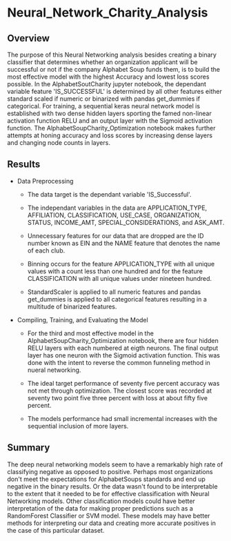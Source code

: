 # Neural_Network_Charity_Analysis


## Overview

The purpose of this Neural Networking analysis besides creating a binary classifier that determines whether an organization applicant will be successful or not if the company Alphabet Soup funds them, is to build the most effective model with the highest Accuracy and lowest loss scores possible. In the AlphabetSoutCharity jupyter notebook, the dependant variable feature 'IS_SUCCESSFUL' is determined by all other features either standard scaled if numeric or binarized with pandas get_dummies if categorical. For training, a sequential keras neural network model is established with two dense hidden layers sporting the famed non-linear activation function RELU and an output layer with the Sigmoid activation function. The AlphabetSoupCharity_Optimization notebook makes further attempts at honing accuracy and loss scores by increasing dense layers and changing node counts in layers. 

## Results

* Data Preprocessing

   * The data target is the dependant variable 'IS_Successful'.

   * The independant variables in the data are APPLICATION_TYPE, AFFILIATION, CLASSIFICATION, USE_CASE, ORGANIZATION, STATUS, INCOME_AMT, SPECIAL_CONSIDERATIONS, and ASK_AMT.

   * Unnecessary features for our data that are dropped are the ID number known as EIN and the NAME feature that denotes the name of each club.

   * Binning occurs for the feature APPLICATION_TYPE with all unique values with a count less than one hundred and for the feature CLASSIFICATION with all unique values under nineteen hundred.

   * StandardScaler is applied to all numeric features and pandas get_dummies is applied to all categorical features resulting in a multitude of binarized features.

* Compiling, Training, and Evaluating the Model

   * For the third and most effective model in the AlphabetSoupCharity_Optimization notebook, there are four hidden RELU layers with each numbered at eigth neurons. The final output layer has one neuron with the Sigmoid activation function. This was done with the intent to reverse the common funneling method in nueral networking.

   * The ideal target performance of seventy five percent accuracy was not met through optimization. The closest score was recorded at seventy two point five three percent with loss at about fifty five percent.

   * The models performance had small incremental increases with the sequential inclusion of more layers.


## Summary

The deep neural networking models seem to have a remarkably high rate of classifying negative as opposed to positive. Perhaps most organizations don't meet the expectations for AlphabetSoups standards and end up negative in the binary results. Or the data wasn't found to be interpretable to the extent that it needed to be for effective classification with Neural Networking models. Other classification models could have better interpretation of the data for making proper predictions such as a RandomForest Classifier or SVM model. These models may have better methods for interpreting our data and creating more accurate positives in the case of this particular dataset.